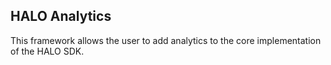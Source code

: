 ## HALO Analytics

This framework allows the user to add analytics to the core implementation of the HALO SDK.